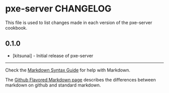 pxe-server CHANGELOG
====================

This file is used to list changes made in each version of the pxe-server cookbook.

0.1.0
-----
- [kitsunai] - Initial release of pxe-server

- - -
Check the [Markdown Syntax Guide](http://daringfireball.net/projects/markdown/syntax) for help with Markdown.

The [Github Flavored Markdown page](http://github.github.com/github-flavored-markdown/) describes the differences between markdown on github and standard markdown.
